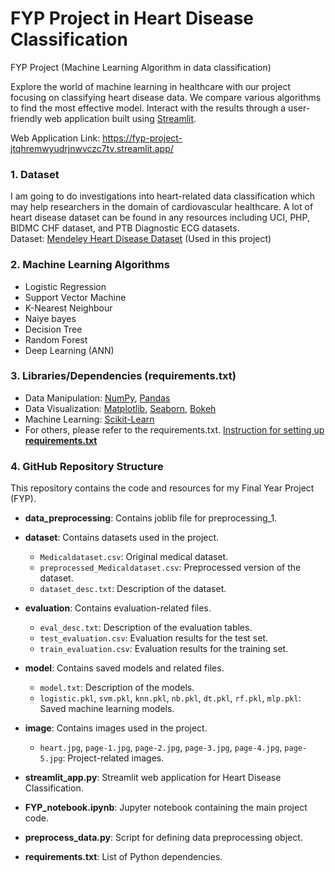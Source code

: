 # FYP Project in Heart Disease Classification
FYP Project (Machine Learning Algorithm in data classification)

Explore the world of machine learning in healthcare with our project focusing on classifying heart disease data. We compare various algorithms to find the most effective model. Interact with the results through a user-friendly web application built using [Streamlit](https://streamlit.io/).

Web Application Link: https://fyp-project-jtqhremwyudrjnwvczc7tv.streamlit.app/  
  
### 1. Dataset
I am going to do investigations into heart-related data classification which may help researchers in the domain of cardiovascular healthcare. A lot of heart disease dataset can be found in any resources including UCI, PHP, BIDMC CHF dataset, and PTB Diagnostic ECG datasets.  
Dataset: [Mendeley Heart Disease Dataset](https://data.mendeley.com/datasets/wmhctcrt5v/1) (Used in this project)  
  
### 2. Machine Learning Algorithms
* Logistic Regression
* Support Vector Machine
* K-Nearest Neighbour
* Naiye bayes
* Decision Tree
* Random Forest
* Deep Learning (ANN)  

### 3. Libraries/Dependencies (requirements.txt)
* Data Manipulation: [NumPy](https://numpy.org/doc/stable/), [Pandas](https://pandas.pydata.org/docs/)
* Data Visualization: [Matplotlib](https://matplotlib.org/stable/index.html), [Seaborn](https://seaborn.pydata.org/api.html), [Bokeh](https://docs.bokeh.org/en/latest/)
* Machine Learning: [Scikit-Learn](https://scikit-learn.org/stable/)
* For others, please refer to the requirements.txt. [Instruction for setting up **requirements.txt**](https://docs.streamlit.io/streamlit-community-cloud/deploy-your-app/app-dependencies)  

### 4. GitHub Repository Structure
This repository contains the code and resources for my Final Year Project (FYP).
- **data_preprocessing**: Contains joblib file for preprocessing_1.

- **dataset**: Contains datasets used in the project.
  - `Medicaldataset.csv`: Original medical dataset.
  - `preprocessed_Medicaldataset.csv`: Preprocessed version of the dataset.
  - `dataset_desc.txt`: Description of the dataset.

- **evaluation**: Contains evaluation-related files.
  - `eval_desc.txt`: Description of the evaluation tables.
  - `test_evaluation.csv`: Evaluation results for the test set.
  - `train_evaluation.csv`: Evaluation results for the training set.

- **model**: Contains saved models and related files.
  - `model.txt`: Description of the models.
  - `logistic.pkl`, `svm.pkl`, `knn.pkl`, `nb.pkl`, `dt.pkl`, `rf.pkl`, `mlp.pkl`: Saved machine learning models.

- **image**: Contains images used in the project.
  - `heart.jpg`, `page-1.jpg`, `page-2.jpg`, `page-3.jpg`, `page-4.jpg`, `page-5.jpg`: Project-related images.

- **streamlit_app.py**: Streamlit web application for Heart Disease Classification.

- **FYP_notebook.ipynb**: Jupyter notebook containing the main project code.

- **preprocess_data.py**: Script for defining data preprocessing object.

- **requirements.txt**: List of Python dependencies.  
